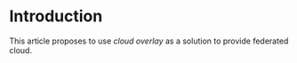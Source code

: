 Introduction
============
This article proposes to use *cloud overlay* as a solution to provide federated cloud.